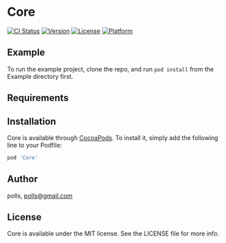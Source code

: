 # Core

[![CI Status](https://img.shields.io/travis/polls/Core.svg?style=flat)](https://travis-ci.org/polls/Core)
[![Version](https://img.shields.io/cocoapods/v/Core.svg?style=flat)](https://cocoapods.org/pods/Core)
[![License](https://img.shields.io/cocoapods/l/Core.svg?style=flat)](https://cocoapods.org/pods/Core)
[![Platform](https://img.shields.io/cocoapods/p/Core.svg?style=flat)](https://cocoapods.org/pods/Core)

## Example

To run the example project, clone the repo, and run `pod install` from the Example directory first.

## Requirements

## Installation

Core is available through [CocoaPods](https://cocoapods.org). To install
it, simply add the following line to your Podfile:

```ruby
pod 'Core'
```

## Author

  polls, polls@gmail.com

## License

Core is available under the MIT license. See the LICENSE file for more info.
